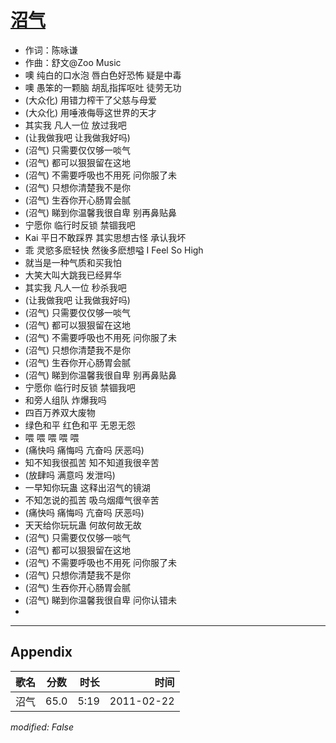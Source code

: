# [沼气](https://music.163.com/song?id=64298)

* 作词：陈咏谦
* 作曲：舒文@Zoo Music
* 噢 纯白的口水泡 唇白色好恐怖 疑是中毒
* 噢 愚笨的一颗脑 胡乱指挥呕吐 徒劳无功
* (大众化) 用错力榨干了父慈与母爱
* (大众化) 用唾液侮辱这世界的天才
* 其实我 凡人一位 放过我吧
* (让我做我吧 让我做我好吗)
* (沼气) 只需要仅仅够一啖气
* (沼气) 都可以狠狠留在这地
* (沼气) 不需要呼吸也不用死 问你服了未
* (沼气) 只想你清楚我不是你
* (沼气) 生吞你开心肠胃会腻
* (沼气) 睇到你温馨我很自卑 别再鼻贴鼻
* 宁愿你 临行时反锁 禁锢我吧
* Kai 平日不敢踩界 其实思想古怪 承认我坏
* 乖 灵慾多麽轻快 然後多麽想嗌 I Feel So High
* 就当是一种气质和买我怕
* 大笑大叫大跳我已经昇华
* 其实我 凡人一位 秒杀我吧
* (让我做我吧 让我做我好吗)
* (沼气) 只需要仅仅够一啖气
* (沼气) 都可以狠狠留在这地
* (沼气) 不需要呼吸也不用死 问你服了未
* (沼气) 只想你清楚我不是你
* (沼气) 生吞你开心肠胃会腻
* (沼气) 睇到你温馨我很自卑 别再鼻贴鼻
* 宁愿你 临行时反锁 禁锢我吧
* 和旁人组队 炸爆我吗
* 四百万养双大废物
* 绿色和平 红色和平 无恩无怨
* 喂 喂 喂 喂 喂
* (痛快吗 痛悔吗 亢奋吗 厌恶吗)
* 知不知我很孤苦 知不知道我很辛苦
* (放肆吗 满意吗 发泄吗)
* 一早知你玩蛊 这释出沼气的镜湖
* 不知怎说的孤苦 吸乌烟瘴气很辛苦
* (痛快吗 痛悔吗 亢奋吗 厌恶吗)
* 天天给你玩玩蛊 何故何故无故
* (沼气) 只需要仅仅够一啖气
* (沼气) 都可以狠狠留在这地
* (沼气) 不需要呼吸也不用死 问你服了未
* (沼气) 只想你清楚我不是你
* (沼气) 生吞你开心肠胃会腻
* (沼气) 睇到你温馨我很自卑 问你认错未
* 


---

## Appendix

|歌名|分数|时长|时间|
|:---|:---:|---:|---:|
|沼气|65.0|5:19|2011-02-22

*modified: False*